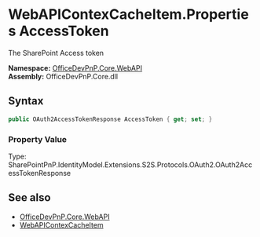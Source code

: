 # WebAPIContexCacheItem.Properties AccessToken
The SharePoint Access token  

**Namespace:** [OfficeDevPnP.Core.WebAPI](OfficeDevPnP.Core.WebAPI.md)  
**Assembly:** OfficeDevPnP.Core.dll  
## Syntax
```C#
public OAuth2AccessTokenResponse AccessToken { get; set; }
```

### Property Value
Type: SharePointPnP.IdentityModel.Extensions.S2S.Protocols.OAuth2.OAuth2AccessTokenResponse  

## See also
- [OfficeDevPnP.Core.WebAPI](OfficeDevPnP.Core.WebAPI.md)
- [WebAPIContexCacheItem](OfficeDevPnP.Core.WebAPI.WebAPIContexCacheItem.md) 
